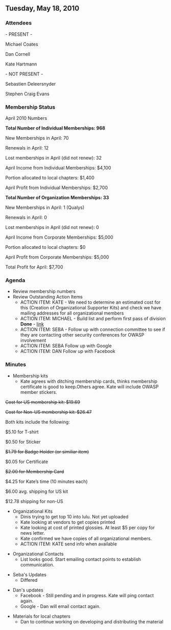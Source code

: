 ## Tuesday, May 18, 2010

### Attendees

\- PRESENT -

Michael Coates

Dan Cornell

Kate Hartmann

\- NOT PRESENT -

Sebastien Deleersnyder

Stephen Craig Evans

### Membership Status

April 2010 Numbers

**Total Number of Individual Memberships: 968**

New Memberships in April: 70

Renewals in April: 12

Lost memberships in April (did not renew): 32

April Income from Individual Memberships: $4,100

Portion allocated to local chapters: $1,400

April Profit from Individual Memberships: $2,700

**Total Number of Organization Memberships: 33**

New Memberships in April: 1 (Qualys)

Renewals in April: 0

Lost memberships in April (did not renew): 0

April Income from Corporate Memberships: $5,000

Portion allocated to local chapters: $0

April Profit from Corporate Memberships: $5,000

Total Profit for April: $7,700

### Agenda

  - Review membership numbers
  - Review Outstanding Action Items
      - ACTION ITEM: KATE - We need to determine an estimated cost for
        this (Creation of Organizational Supporter Kits) and check we
        have mailing addresses for all organizational members
      - ACTION ITEM: MICHAEL - Build list and perform first pass of
        division **Done** -
        [link](https://spreadsheets.google.com/a/owasp.org/ccc?key=0AhSfMVkfLvsldDhXOVdOZllJUWdYY3NENnZ1U1pVMFE&hl=en&invite=CO6Ik_UP)
      - ACTION ITEM: SEBA - Follow up with connection committee to see
        if they are contacting other security conferences for OWASP
        involvement
      - ACTION ITEM: SEBA Follow up with Google
      - ACTION ITEM: DAN Follow up with Facebook

### Minutes

  - Membership kits
      - Kate agrees with ditching membership cards, thinks membership
        certificate is good to keep.Others agree. Kate will include
        OWASP member stickers.

~~Cost for US membership kit: $19.69~~

~~Cost for Non-US membership kit: $26.47~~


Both kits include the following:

$5.10 for T-shirt

$0.50 for Sticker

~~$1.79 for Badge Holder (or similiar item)~~

$0.05 for Certificate

~~$2.00 for Membership Card~~

$4.25 for Kate’s time (10 minutes each)

$6.00 avg. shipping for US kit

$12.78 shipping for non-US

  - Organizational Kits
      - Dinis trying to get top 10 into lulu. Not yet uploaded
      - Kate looking at vendors to get copies printed
      - Kate looking at cost of printed glossies. At least $5 per copy
        for news letter.
      - Kate confirmed we have copies of all organizational members.
      - ACTION ITEM: KATE send info when available

<!-- end list -->

  - Organizational Contacts
      - List looks good. Start emailing contact points to establish
        communication.

<!-- end list -->

  - Seba's Updates
      - Differed

<!-- end list -->

  - Dan's updates
      - Facebook - Still pending and in progress. Kate will ping contact
        again.
      - Google - Dan will email contact again.

<!-- end list -->

  - Materials for local chapters
      - Dan to continue working on developing and distributing the
        material